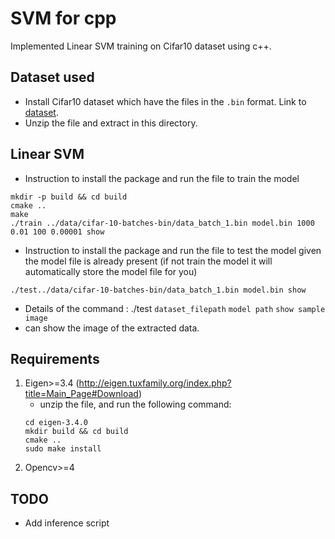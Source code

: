# SVM for cpp
Implemented Linear SVM training on Cifar10 dataset using c++.

## Dataset used
* Install Cifar10 dataset which have the files in the `.bin` format. Link to [dataset](https://www.cs.toronto.edu/~kriz/cifar-100-binary.tar.gz).
* Unzip the file and extract in this directory.

## Linear SVM
* Instruction to install the package and run the file to train the model

```
mkdir -p build && cd build
cmake ..
make
./train ../data/cifar-10-batches-bin/data_batch_1.bin model.bin 1000 0.01 100 0.00001 show  
```

* Instruction to install the package and run the file to test the model given the model file is already present (if not train the model it will automatically store the model file for you)

```
./test../data/cifar-10-batches-bin/data_batch_1.bin model.bin show  
```

* Details of the command : ./test `dataset_filepath` `model path` `show sample image`
* can show the image of the extracted data.

## Requirements
1. Eigen>=3.4 (http://eigen.tuxfamily.org/index.php?title=Main_Page#Download)
    - unzip the file, and run the following command:
    ```
    cd eigen-3.4.0
    mkdir build && cd build
    cmake ..
    sudo make install
    ```
2. Opencv>=4

## TODO
* Add inference script